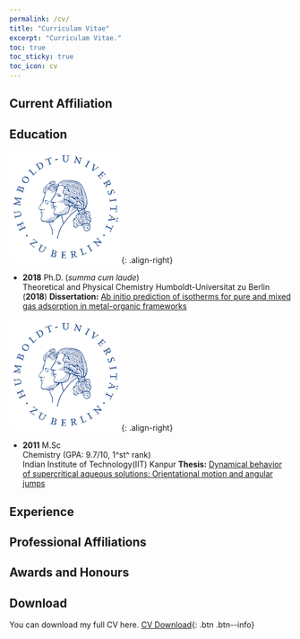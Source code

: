 ```yaml
---
permalink: /cv/
title: "Curriculam Vitae"
excerpt: "Curriculam Vitae."
toc: true
toc_sticky: true
toc_icon: cv
---
```

## Current Affiliation

## Education
![HU-Logo](/assets/images/logos/HU_logo.png){: .align-right}
+ **2018**   Ph.D. (*summa cum laude*)    
  Theoretical and Physical Chemistry 
  Humboldt-Universitat zu Berlin (**2018**)
  **Dissertation:** [Ab initio prediction of isotherms for pure and mixed gas adsorption in metal-organic frameworks](http://dx.doi.org/10.13140/RG.2.2.16512.58882)

![HU-Logo](/assets/images/logos/HU_logo.png){: .align-right}
+ **2011**   M.Sc   
  Chemistry (GPA: 9.7/10, 1^st^ rank)  
  Indian Institute of Technology(IIT) Kanpur
  **Thesis:** [Dynamical behavior of supercritical aqueous solutions: Orientational motion and angular jumps](http://dx.doi.org/10.13140/RG.2.2.10428.10884)

## Experience

## Professional Affiliations

## Awards and Honours

## Download

You can download my full CV here.
[CV Download](/assets/cv.pdf){: .btn .btn--info} 

